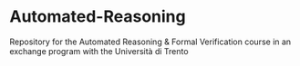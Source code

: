 # Automated-Reasoning
Repository for the Automated Reasoning &amp; Formal Verification course in an exchange program with the Università di Trento
